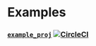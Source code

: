 # Examples

### [`example_proj`](/examples/example_proj) [![CircleCI](https://circleci.com/gh/philsupertramp/dj-migration-test/tree/master.svg?style=svg)](https://circleci.com/gh/philsupertramp/dj-migration-test/tree/master)
